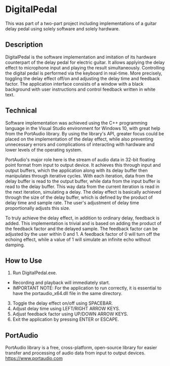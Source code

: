 # DigitalPedal
This was part of a two-part project including implementations of a guitar delay pedal using solely software and solely hardware.

## Description
DigitalPedal is the software implementation and imitation of its hardware counterpart of the delay pedal for electric guitar. It allows applying the delay effect to microphone input and playing the result simultaneously.
Controlling the digital pedal is performed via the keyboard in real-time. More precisely, toggling the delay effect off/on and adjusting the delay time and feedback factor.
The application interface consists of a window with a black background with user instructions and control feedback written in white text.

## Technical
Software implementation was achieved using the C++ programming language in the Visual Studio environment for Windows 10, with great help from the PortAudio library.
By using the library's API, greater focus could be placed on the implementation of the delay effect, while also preventing unnecessary errors and complications of interacting with hardware and lower levels of the operating system.

PortAudio's major role here is the stream of audio data in 32-bit floating point format from input to output device. It achieves this through input and output buffers, which the application along with its delay buffer then manipulates through iterative cycles.
With each iteration, data from the delay buffer is read to the output buffer, while data from the input buffer is read to the delay buffer. This way data from the current iteration is read in the next iteration, simulating a delay. The delay effect is basically achieved through the size of the delay buffer, which is defined by the product of delay time and sample rate. The user's adjustment of delay time proportionally adjusts this size.

To truly achieve the delay effect, in addition to ordinary delay, feedback is added. This implementation is trivial and is based on adding the product of the feedback factor and the delayed sample. The feedback factor can be adjusted by the user within 0 and 1. A feedback factor of 0 will turn off the echoing effect, while a value of 1 will simulate an infinite echo without damping.

## How to Use
1. Run DigitalPedal.exe.
  - Recording and playback will immediately start.
  - IMPORTANT NOTE: For the application to run correctly, it is essential to have the portaudio_x64.dll file in the same directory.
3. Toggle the delay effect on/off using SPACEBAR.
4. Adjust delay time using LEFT/RIGHT ARROW KEYS.
5. Adjust feedback factor using UP/DOWN ARROW KEYS.
6. Exit the application by pressing ENTER or ESCAPE.

## PortAudio
PortAudio library is a free, cross-platform, open-source library for easier transfer and processing of audio data from input to output devices.
https://www.portaudio.com
